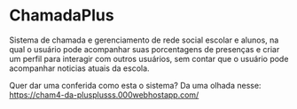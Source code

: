 # ChamadaPlus
Sistema de chamada e gerenciamento de rede social escolar e alunos, na qual o usuário pode acompanhar suas porcentagens de presenças e criar um perfil para interagir com outros usuários, sem contar que o usuário pode acompanhar noticias atuais da escola.

Quer dar uma conferida como esta o sistema? Da uma olhada nesse:
https://cham4-da-plusplusss.000webhostapp.com/
